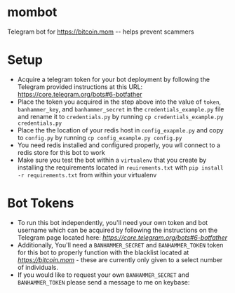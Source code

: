 # mombot
Telegram bot for https://bitcoin.mom -- helps prevent scammers

# Setup
* Acquire a telegram token for your bot deployment by following the Telegram provided instructions at this URL: https://core.telegram.org/bots#6-botfather
* Place the token you acquired in the step above into the value of `token`, `banhammer_key`, and `banhammer_secret` in the `credentials_example.py` file and rename it to `credentials.py` by running `cp credentials_example.py credentials.py`
* Place the the location of your redis host in `config_exapmle.py` and copy to `config.py` by running `cp config_example.py config.py`
* You need redis installed and configured properly, you wll connect to a redis store for this bot to work
* Make sure you test the bot within a `virtualenv` that you create by installing the requirements located in `reuirements.txt` with `pip install -r requirements.txt` from within your virtualenv

# Bot Tokens
* To run this bot independently, you'll need your own token and bot username which can be acquired by following the instructions on the Telegram page located here: *https://core.telegram.org/bots#6-botfather*
* Additionally, You'll need a `BANHAMMER_SECRET` and `BANHAMMER_TOKEN` token for this bot to properly function with the blacklist located at *https://bitcoin.mom* - these are currently only given to a select number of individuals.
* If you would like to request your own `BANHAMMER_SECRET` and `BANHAMMER_TOKEN` please send a message to me on keybase:
